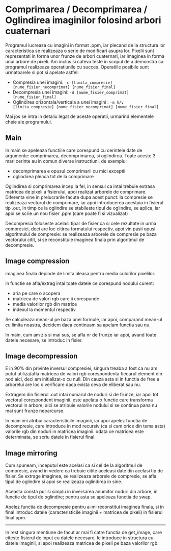 # Comprimarea / Decomprimarea / Oglindirea imaginilor folosind arbori cuaternari

Programul lucreaza cu imagini in format .ppm, iar plecand de la structura lor caracteristica se realizeaza o serie de modificari asupra lor. Pixelii sunt reprezentati in forma unor frunze de arbori cuaternari, iar imaginea in forma unui arbore de pixeli.
Am inclus si cateva teste in scopul de a demonstra ca programul realizeaza operatiunile cu succes. Operatiile posibile sunt urmatoarele si pot si apelate astfel:
- Compresia unei imagini: `-c [limita_compresie] [nume_fisier_necomprimat] [nume_fisier_final]`
- Decompresia unei imagini: `-d [nume_fisier_comprimat] [nume_fisier_final]`
- Oglindirea orizontala/verticala a unei imagini : `-m h/v [limita_compresie] [nume_fisier_necomprimat] [nume_fisier_final]`

Mai jos se intra in detaliu legat de aceste operatii, urmarind elementele cheie ale programului.

## Main
In main se apeleaza functiile care corespund cu cerintele date de argumente: comprimarea, decomprimarea, si oglindirea.
Toate aceste 3 mari cerinte au in comun diverse instructiuni, de exemplu:
- decomprimarea e opusul comprimarii cu mici exceptii
- oglindirea pleaca tot de la comprimare

Oglindirea si comprimarea incep la fel, in sensul ca intai trebuie extrasa matricea de pixeli a fisierului, apoi realizat arborele de comprimare.  Diferenta vine in prelucrarile facute dupa acest punct: la compresie se realizeaza vectorul de comprimare, iar apoi introducerea acestuia in fisierul  tip .out, in timp ce la oglindire se stabileste tipul de oglindire, se aplica, iar apoi se scrie un nou fisier .ppm (care poate fi si vizualizat)

Decompresia foloseste acelasi tipar de fisier ca si cele rezultate in urma compresiei, deci are loc citirea formatului respectiv, apoi vin pasii opusi algoritmului de compresie: se realizeaza arborele de compresie pe baza vectorului citit, si se reconstituie imaginea finala prin algoritmul de decompresie.

## Image compression

imaginea finala depinde de limita aleasa pentru media culorilor pixelilor.

in functie se afla/extrag intai toate datele ce corespund nodului curent:
- aria pe care o acopera
- matricea de valori rgb care ii corespunde
- media valorilor rgb din matrice
- indexul la momentul respectiv

Se calculeaza mean-ul pe baza unei formule, iar apoi, comparand mean-ul cu limita noastra, decidem daca continuam sa apelam functia sau nu.

In main, cum am zis si mai sus, se afla nr de frunze iar apoi, avand toate datele
necesare, se introduc in fisier.

## Image decompression 

E in 90% din privinte inversul compresiei, singura treaba a fost ca nu am putut utiliza/afla matricea de valori rgb corespondenta fiecarul element din nod aici, deci am initializat-o cu null. Din cauza asta si in functia de free a arborelui are loc o verificare daca exista ceva de eliberat sau nu.

Extragem din fisierul .out intai numarul de noduri si de frunze, iar apoi tot vectorul corespondent imaginii. este apelata o functie care transforma vectorul in arbore; aici se atribuie valorile nodului si se continua pana nu mai sunt frunze neparcurse.

In main imi atribui caracteristicile imaginii, iar apoi apelez functia de decompresie, care introduce in mod recursiv (ca si cam orice din tema asta)  valorile rgb din noduri in matricea imaginii. odata ce matricea este determinata, se scriu datele in fisierul final.

## Image mirroring

Cum spuneam, inceputul este acelasi ca si cel de la algoritmul de compresie, avand in vedere ca trebuie citite aceleasi date din acelasi tip de fisier. Se extrage imaginea, se realizeaza arborele de compresie, se afla tipul de oglindire si apoi se realizeaza oglindirea in sine.

Aceasta consta pur si simplu in inversarea anumitor noduri din arbore, in functie de tipul de oglindire; pentru asta se apeleaza functia de swap.

Apelez functia de decompresie pentru a-mi reconstitui imaginea finala, si in final introduc datele (caracteristicile imaginii + matricea de pixeli) in fisierul final ppm.
_______________________________________________________________________________

In rest singura mentiune de facut ar mai fi catre functia de get_image, care citeste fisierul de input cu datele necesare, le introduce in structura cu datele imaginii, si apoi realizeaza matricea de pixeli pe baza valorilor rgb.
